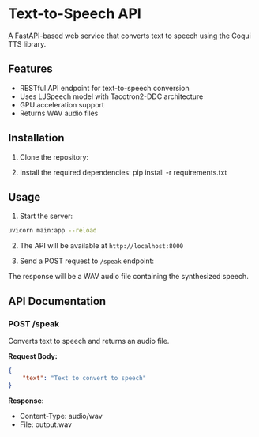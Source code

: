 # Text-to-Speech API

A FastAPI-based web service that converts text to speech using the Coqui TTS library.

## Features

- RESTful API endpoint for text-to-speech conversion
- Uses LJSpeech model with Tacotron2-DDC architecture
- GPU acceleration support
- Returns WAV audio files

## Installation

1. Clone the repository:


2. Install the required dependencies:
pip install -r requirements.txt

## Usage

1. Start the server:
```bash
uvicorn main:app --reload
```

2. The API will be available at `http://localhost:8000`

3. Send a POST request to `/speak` endpoint:

The response will be a WAV audio file containing the synthesized speech.

## API Documentation

### POST /speak

Converts text to speech and returns an audio file.

**Request Body:**
```json
{
    "text": "Text to convert to speech"
}
```

**Response:**
- Content-Type: audio/wav
- File: output.wav
